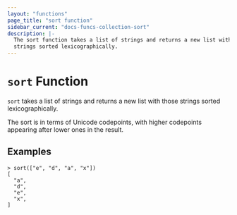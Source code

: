```yaml
---
layout: "functions"
page_title: "sort function"
sidebar_current: "docs-funcs-collection-sort"
description: |-
  The sort function takes a list of strings and returns a new list with those
  strings sorted lexicographically.
---
```


# `sort` Function

`sort` takes a list of strings and returns a new list with those strings
sorted lexicographically.

The sort is in terms of Unicode codepoints, with higher codepoints appearing
after lower ones in the result.

## Examples

```
> sort(["e", "d", "a", "x"])
[
  "a",
  "d",
  "e",
  "x",
]
```
